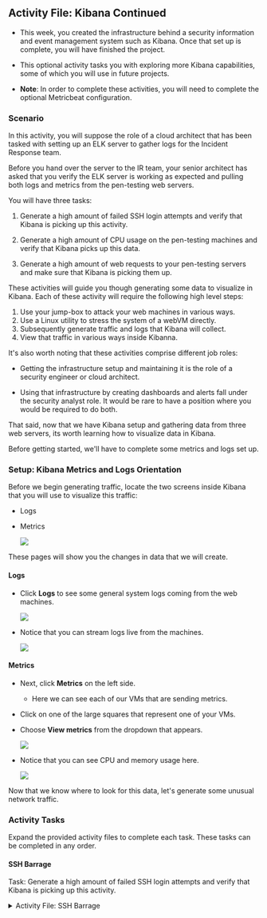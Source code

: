 ## Activity File: Kibana Continued

- This week, you created the infrastructure behind a security information and event management system such as Kibana. Once that set up is complete, you will have finished the project. 

- This optional activity tasks you with exploring more Kibana capabilities, some of which you will use in future projects.  

- **Note**: In order to complete these activities, you will need to complete the optional Metricbeat configuration.


### Scenario 

In this activity, you will suppose the role of a cloud architect that has been tasked with setting up an ELK server to gather logs for the Incident Response team.

Before you hand over the server to the IR team, your senior architect has asked that you verify the ELK server is working as expected and pulling both logs and metrics from the pen-testing web servers.

You will have three tasks: 

1. Generate a high amount of failed SSH login attempts and verify that Kibana is picking up this activity.

2. Generate a high amount of CPU usage on the pen-testing machines and verify that Kibana picks up this data.

3. Generate a high amount of web requests to your pen-testing servers and make sure that Kibana is picking them up.


These activities will guide you though generating some data to visualize in Kibana. Each of these activity will require the following high level steps: 

1. Use your jump-box to attack your web machines in various ways.
2. Use a Linux utility to stress the system of a webVM directly. 
3. Subsequently generate traffic and logs that Kibana will collect.
4. View that traffic in various ways inside Kibanna.


It's also worth noting that these activities comprise different job roles:

- Getting the infrastructure setup and maintaining it is the role of a security engineer or cloud architect. 

- Using that infrastructure by creating dashboards and alerts fall under the security analyst role. It would be rare to have a position where you would be required to do both.

That said, now that we have Kibana setup and gathering data from three web servers, its worth learning how to visualize data in Kibana.

Before getting started, we'll have to complete some metrics and logs set up. 

### Setup: Kibana Metrics and Logs Orientation

Before we begin generating traffic, locate the two screens inside Kibana that you will use to visualize this traffic:

- Logs
- Metrics

    ![](Images/Metrics-Logs.png)

These pages will show you the changes in data that we will create.

#### Logs

- Click **Logs** to see some general system logs coming from the web machines.

    ![](Images/Logs-General.png)

- Notice that you can stream logs live from the machines. 

    ![](Images/Stream-Live.png)

#### Metrics

- Next, click **Metrics** on the left side. 

    - Here we can see each of our VMs that are sending metrics.

- Click on one of the large squares that represent one of your VMs.

- Choose **View metrics** from the dropdown that appears.

    ![](Images/Metric-VM-Dropdown.png)

- Notice that you can see CPU and memory usage here.

    ![](Images/Host-Overview.png)

Now that we know where to look for this data, let's generate some unusual network traffic.

### Activity Tasks

Expand the provided activity files to complete each task. These tasks can be completed in any order. 

#### SSH Barrage

Task: Generate a high amount of failed SSH login attempts and verify that Kibana is picking up this activity.

<details>
<summary> Activity File: SSH Barrage </summary>

#### Scenario

- You are a cloud architect that has been tasked with setting up an ELK server to gather logs for the Incident Response team to use for training.

- Before you hand over the server to the IR team, your senior architect has asked you to verify the ELK server is working as expected and pulling both logs and metrics from the pentesting web servers.

**Your Task**: Generate a high amount of failed SSH login attempts and verify that Kibana is picking up this activity.

---

#### Instructions

One way we can generate logs of interest is to create some failed SSH logins on our servers.

- The only environment that holds our SSH keys is our Ansible container. Attempting to create an SSH connection from any other environment will trigger a log entry.

- We can also create a log entry by attempting to log in with the wrong username.

- Note: A successful SSH login also creates a log entry, but here we will focus on failed logins.

We can easily do this by trying to SSH to a web machine from our jump box directly without using the Ansible container. 

1. Start by logging into your jump-box. 

	- Run: `ssh username@ip.of.web.vm`

	- You should receive an error:

		```bash
		sysadmin@Jump-Box-Provisioner:~$ ssh sysadmin@10.0.0.5
		sysadmin@10.0.0.5: Permission denied (publickey).
		```

	- This error was also logged and sent to Kibana. 

2.  Run the failed SSH command in a loop to generate failed login log entries.

	 - You can use a bash `for` or `while` loop, directly on the command line, to repeatedly run the SSH command.

3. Search through the logs in Kibana to locate your generated failed login attempts.

**Bonus**: Create a nested loop that generates SSH login attempts across all three of your VM's.

## I made a file in JumpBox named virtualmachines.txt that contained the host information for all of the vm being subject the the SSH Barage

	- for HOST in $(cat virtualmachines.txt ) ; do ssh $HOST "uname -a" ; done

![](Images/SSH_Barage)

#### Linux Stress

Task: Generate a high amount of CPU usage on the pentesting machines and verify that Kibana picks up this data.

<details>

<summary> Activity File: Linux Stress </summary>


#### Scenario

- You are a cloud architect that has been tasked with setting up an ELK server to gather logs for the Incident Response team to use for training.

- Before you hand over the server to the IR team, your senior architect has asked that you verify the ELK server is working as expected and pulling both logs and metrics from the pen-testing web servers.


**Your Task**: Generate a high amount of CPU usage on the pentesting machines and verify that Kibana picks up this data.

---

#### Notes

The Metrics page for a single VM shows the CPU usage for that machine. This shows how much work the machine is doing. Excessively high CPU usage is typically a cause for concern, as overworked computers are at greater risk for failure.

- Metricbeat forwards data about CPU load to Elasticsearch, which can be visualized with Kibana.

- In this activity, you will intentionally stress the CPU of one of your VMs, then find evidence of the increased activity in Kibana.

Linux has a common, easy-to-use diagnostic program called `stress`. It is easy to use and can be downloaded via `apt`.

#### Instructions

1. From your jump box, start up your Ansible container and attach to it.

2. SSH from your Ansible container to one of your WebVM's.

3. Run `sudo apt install stress` to install the stress program.

4. Run `sudo stress --cpu 1` and allow `stress` to run for a few minutes. 

5. View the Metrics page for that VM in Kibana.  What indicates that CPU usage increased?

6. Run the `stress` program on all three of your VMs and take screenshots of the data generated on the Metrics page of Kibana.

![](Images/CPU_Stress)
![](Images/web-1_Stress)
![](Images/web-2_Stress)


#### wget-DoS


Task: Generate a high amount of web requests to your pen-testing servers and make sure that Kibana is picking them up.

<details>

<summary> Activity File: wget-DoS </summary>


#### Scenario

- You are a cloud architect that has been tasked with setting up an ELK server to gather logs for the Incident Response team to use for training.

- Before you hand over the server to the IR team, your senior architect has asked that you verify the ELK server is working as expected and pulling both logs and metrics from the pen-testing web servers.

**Your Task**: Generate a high amount of web requests to your pen-testing servers and make sure that Kibana is picking them up.

---

#### Instructions

The Metrics section for a single VM will show Load and Network Traffic data. 

We can generate abnormal data to view by creating a DoS web attack. The command-line program `wget` can do this easily.

`wget` will download a file from any web server. Use man pages for more info on `wget`.

1. Log into your jump box.

2. Run `wget ip.of.web.vm`.

	```bash
	sysadmin@Jump-Box-Provisioner:~$ wget 10.0.0.5
	--2020-05-08 15:44:00--  http://10.0.0.5/
	Connecting to 10.0.0.5:80... connected.
	HTTP request sent, awaiting response... 302 Found
	Location: login.php [following]
	--2020-05-08 15:44:00--  http://10.0.0.5/login.php
	Reusing existing connection to 10.0.0.5:80.
	HTTP request sent, awaiting response... 200 OK
	Length: 1523 (1.5K) [text/html]
	Saving to: ‘index.html’

	index.html            100%[=======================>]   1.49K  --.-KB/s    in 0s      

	2020-05-08 15:44:00 (179 MB/s) - ‘index.html’ saved [1523/1523]
	```

3. Run `ls` to view the file you downloaded from your web VM to your jump box. 

	```bash
	sysadmin@Jump-Box-Provisioner:~$ ls
	index.html
	```

4. Run the `wget` command in a loop to generate many web requests.

	- You can use a bash `for` or `while` loop, directly on the command line, just as you did with the SSH command.

5. Open the Metrics page for the web machine you attacked and answer the following questions:
	
- Which of the VM metrics were affected the most from this traffic?
	- The effected metrics by this were the network traffic memtrics. During this time, the traffic spiked
	![](Images/wget_metrics-web-1)


**Bonus**: Notice that your `wget` loop creates a lot of duplicate files on your jump box.

-  Write a command to delete _all_ of these files at once.

-  Find a way to run the `wget` command without generating these extra files.
		
	- Look up the flag options for `wget` and find the flag that lets you choose a location to save the file it downloads. 
		
	- Save that file to the Linux directory known as the "void" or the directory that doesn't save anything.

**Bonus**: Write a nested loop that sends your `wget` command to all three of your web VMs over and over.

</details>


---

© 2020 Trilogy Education Services, a 2U, Inc. brand. All Rights Reserved.  
